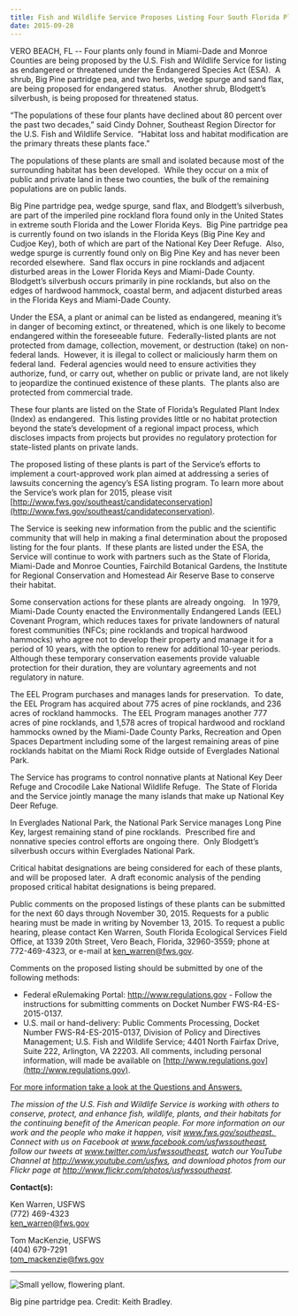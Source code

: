 ```yaml
---
title: Fish and Wildlife Service Proposes Listing Four South Florida Plants as Threatened or Endangered
date: 2015-09-28
---
```


VERO BEACH, FL -- Four plants only found in Miami-Dade and Monroe Counties are being proposed by the U.S. Fish and Wildlife Service for listing as endangered or threatened under the Endangered Species Act (ESA).  A shrub, Big Pine partridge pea, and two herbs, wedge spurge and sand flax, are being proposed for endangered status.   Another shrub, Blodgett’s silverbush, is being proposed for threatened status.

“The populations of these four plants have declined about 80 percent over the past two decades,” said Cindy Dohner, Southeast Region Director for the U.S. Fish and Wildlife Service.  “Habitat loss and habitat modification are the primary threats these plants face.”

The populations of these plants are small and isolated because most of the surrounding habitat has been developed.  While they occur on a mix of public and private land in these two counties, the bulk of the remaining populations are on public lands. 

Big Pine partridge pea, wedge spurge, sand flax, and Blodgett’s silverbush, are part of the imperiled pine rockland flora found only in the United States in extreme south Florida and the Lower Florida Keys.  Big Pine partridge pea is currently found on two islands in the Florida Keys (Big Pine Key and Cudjoe Key), both of which are part of the National Key Deer Refuge.  Also, wedge spurge is currently found only on Big Pine Key and has never been recorded elsewhere.  Sand flax occurs in pine rocklands and adjacent disturbed areas in the Lower Florida Keys and Miami-Dade County.  Blodgett’s silverbush occurs primarily in pine rocklands, but also on the edges of hardwood hammock, coastal berm, and adjacent disturbed areas in the Florida Keys and Miami-Dade County.

Under the ESA, a plant or animal can be listed as endangered, meaning it’s in danger of becoming extinct, or threatened, which is one likely to become endangered within the foreseeable future.  Federally-listed plants are not protected from damage, collection, movement, or destruction (take) on non-federal lands.  However, it is illegal to collect or maliciously harm them on federal land.  Federal agencies would need to ensure activities they authorize, fund, or carry out, whether on public or private land, are not likely to jeopardize the continued existence of these plants.  The plants also are protected from commercial trade. 

These four plants are listed on the State of Florida’s Regulated Plant Index (Index) as endangered.  This listing provides little or no habitat protection beyond the state’s development of a regional impact process, which discloses impacts from projects but provides no regulatory protection for state-listed plants on private lands. 

The proposed listing of these plants is part of the Service’s efforts to implement a court-approved work plan aimed at addressing a series of lawsuits concerning the agency’s ESA listing program. To learn more about the Service’s work plan for 2015, please visit [http://www.fws.gov/southeast/candidateconservation](http://www.fws.gov/southeast/candidateconservation).

The Service is seeking new information from the public and the scientific community that will help in making a final determination about the proposed listing for the four plants.  If these plants are listed under the ESA, the Service will continue to work with partners such as the State of Florida, Miami-Dade and Monroe Counties, Fairchild Botanical Gardens, the Institute for Regional Conservation and Homestead Air Reserve Base to conserve their habitat.   

Some conservation actions for these plants are already ongoing.   In 1979, Miami-Dade County enacted the Environmentally Endangered Lands (EEL) Covenant Program, which reduces taxes for private landowners of natural forest communities (NFCs; pine rocklands and tropical hardwood hammocks) who agree not to develop their property and manage it for a period of 10 years, with the option to renew for additional 10-year periods.  Although these temporary conservation easements provide valuable protection for their duration, they are voluntary agreements and not regulatory in nature.

The EEL Program purchases and manages lands for preservation.  To date, the EEL Program has acquired about 775 acres of pine rocklands, and 236 acres of rockland hammocks.  The EEL Program manages another 777 acres of pine rocklands, and 1,578 acres of tropical hardwood and rockland hammocks owned by the Miami-Dade County Parks, Recreation and Open Spaces Department including some of the largest remaining areas of pine rocklands habitat on the Miami Rock Ridge outside of Everglades National Park.

The Service has programs to control nonnative plants at National Key Deer Refuge and Crocodile Lake National Wildlife Refuge.  The State of Florida and the Service jointly manage the many islands that make up National Key Deer Refuge. 

In Everglades National Park, the National Park Service manages Long Pine Key, largest remaining stand of pine rocklands.  Prescribed fire and nonnative species control efforts are ongoing there.  Only Blodgett’s silverbush occurs within Everglades National Park.

Critical habitat designations are being considered for each of these plants, and will be proposed later.  A draft economic analysis of the pending proposed critical habitat designations is being prepared.

Public comments on the proposed listings of these plants can be submitted for the next 60 days through November 30, 2015\. Requests for a public hearing must be made in writing by November 13, 2015\. To request a public hearing, please contact Ken Warren, South Florida Ecological Services Field Office, at 1339 20th Street, Vero Beach, Florida, 32960-3559; phone at 772-469-4323, or e-mail at ken_warren@fws.gov.

Comments on the proposed listing should be submitted by one of the following methods:

*   Federal eRulemaking Portal: http://www.regulations.gov - Follow the instructions for submitting comments on Docket Number FWS-R4-ES-2015-0137.
*   U.S. mail or hand-delivery: Public Comments Processing, Docket Number FWS-R4-ES-2015-0137, Division of Policy and Directives Management; U.S. Fish and Wildlife Service; 4401 North Fairfax Drive, Suite 222, Arlington, VA 22203\. All comments, including personal information, will made be available on [http://www.regulations.gov](http://www.regulations.gov).

[For more information take a look at the Questions and Answers.](http://www.fws.gov/southeast/news/pdf/four-south-florida-plants-QandA.pdf) 

_The mission of the U.S. Fish and Wildlife Service is working with others to conserve, protect, and enhance fish, wildlife, plants, and their habitats for the continuing benefit of the American people. For more information on our work and the people who make it happen, visit www.fws.gov/southeast.  Connect with us on Facebook at www.facebook.com/usfwssoutheast, follow our tweets at www.twitter.com/usfwssoutheast, watch our YouTube Channel at http://www.youtube.com/usfws, and download photos from our Flickr page at http://www.flickr.com/photos/usfwssoutheast._

**Contact(s):**  

Ken Warren, USFWS  
(772) 469-4323  
[ken_warren@fws.gov](mailto:ken_warren@fws.gov)

Tom MacKenzie, USFWS  
(404) 679-7291  
[tom_mackenzie@fws.gov](mailto:tom_mackenzie@fws.gov)

* * *

![Small yellow, flowering plant. ](images/newsUploads/newsThumbs/newsImageThumb1548B8FE-9BC5-6AC6-0F7F08A158C6D337.jpg)

Big pine partridge pea. Credit: Keith Bradley.  
